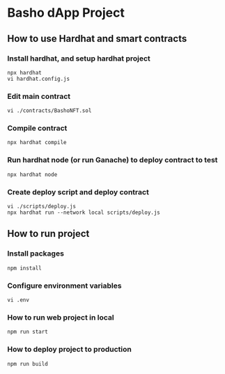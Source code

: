 # Basho dApp Project

## How to use Hardhat and smart contracts
### Install hardhat, and setup hardhat project
```
npx hardhat
vi hardhat.config.js
```

### Edit main contract
```
vi ./contracts/BashoNFT.sol
```

### Compile contract
```
npx hardhat compile
```

### Run hardhat node (or run Ganache) to deploy contract to test
```
npx hardhat node
```

### Create deploy script and deploy contract
```
vi ./scripts/deploy.js
npx hardhat run --network local scripts/deploy.js
```

## How to run project
### Install packages
```
npm install
```

### Configure environment variables
```
vi .env
```

### How to run web project in local
```
npm run start
```

### How to deploy project to production
```
npm run build
```
